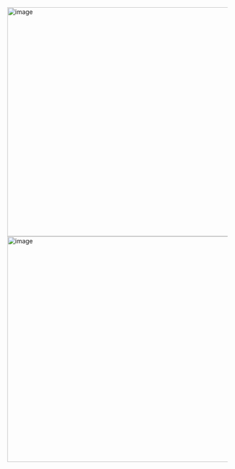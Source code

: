 <img width="523" alt="image" src="https://github.com/user-attachments/assets/6a7df8f8-5209-4cf7-836d-e700aac8c1d8">
<img width="515" alt="image" src="https://github.com/user-attachments/assets/f35b263b-334f-4aaf-8e35-63b280684339">

